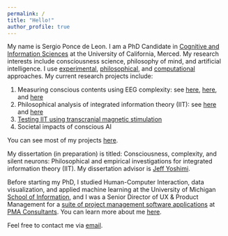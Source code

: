 ```yaml
---
permalink: /
title: "Hello!"
author_profile: true
---
```


My name is Sergio Ponce de Leon.
I am a PhD Candidate in <a href="https://cogsci.ucmerced.edu/graduate-programs/prospective-graduate-students/phd-program" target="_blank" rel="noopener noreferrer">Cognitive and Information Sciences</a> at the University of California, Merced.
My research interests include consciousness science, philosophy of mind, and artificial intelligence.
I use [experimental](/categories/empirical), [philosophical](/categories/philosophical), and [computational](/categories/computational) approaches.
My current research projects include:
1. Measuring conscious contents using EEG complexity: see [here](/project/2025-05-08-Detecting-differences-in-conscious-contents-using-EEG-complexity-measures), [here](/project/2023-05-26-Detecting-differences-in-conscious-contents-using-EEG-complexity-measures-proof-of-concept), and [here](project/2022-05-27-Simulating-the-perturbational-complexity-index-at-the-edge-of-chaos)
2. Philosophical analysis of integrated information theory (IIT): see [here](/project/2025-06-06-Integrated-information-theory-(IIT)-and-the-testability-of-the-silent-neuron-predictions) and [here](project/2025-06-07-Does-phenomenology-support-the-axiomatic-framework-of-integrated-information-theory-(IIT))
3. [Testing IIT using transcranial magnetic stimulation](/project/2025-06-08-Does-brain-activity-cause-consciousness-a-tms-experiment)
4. Societal impacts of conscious AI

You can see most of my projects [here](/projects).

My dissertation (in preparation) is titled: Consciousness, complexity, and silent neurons: Philosophical and empirical investigations for integrated information theory (IIT).
My dissertation advisor is <a href="https://jeffyoshimi.net" target="_blank" rel="noopener noreferrer">Jeff Yoshimi</a>.

Before starting my PhD, I studied Human-Computer Interaction, data visualization, and applied machine learning at the University of Michigan <a href="https://www.si.umich.edu/programs/master-science-information" target="_blank" rel="noopener noreferrer">School of Information</a>, and I was a Senior Director of UX & Product Management for a <a href="https://pmatechnologies.com/products" target="_blank" rel="noopener noreferrer">suite of project management software applications</a> at <a href="https://pmaconsultants.com/" target="_blank" rel="noopener noreferrer">PMA Consultants</a>. You can learn more about me [here](/about).

Feel free to contact me via <a href="mailto:jponcedeleon@ucmerced.edu?subject=Hello!">email</a>.
